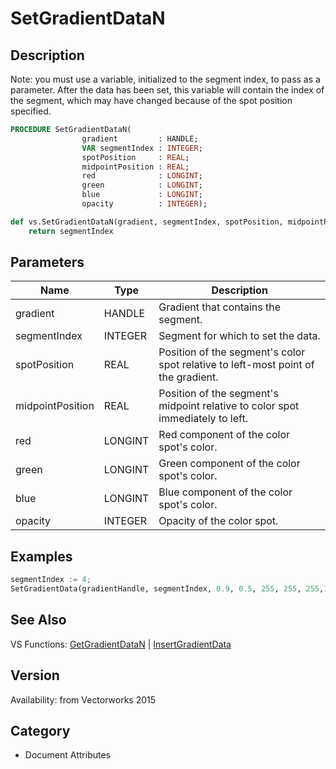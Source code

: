 # SetGradientDataN

## Description
Note: you must use a variable, initialized to the segment index, to pass as a parameter. After the data has been set, this variable will contain the index of the segment, which may have changed because of the spot position specified.

```pascal
PROCEDURE SetGradientDataN(
				gradient         : HANDLE;
				VAR segmentIndex : INTEGER;
				spotPosition     : REAL;
				midpointPosition : REAL;
				red              : LONGINT;
				green            : LONGINT;
				blue             : LONGINT;
				opacity          : INTEGER);
```

```python
def vs.SetGradientDataN(gradient, segmentIndex, spotPosition, midpointPosition, red, green, blue, opacity):
    return segmentIndex
```

## Parameters
|Name|Type|Description|
|---|---|---|
|gradient|HANDLE|Gradient that contains the segment.|
|segmentIndex|INTEGER|Segment for which to set the data.|
|spotPosition|REAL|Position of the segment's color spot relative to left-most point of the gradient.|
|midpointPosition|REAL|Position of the segment's midpoint relative to color spot immediately to left.|
|red|LONGINT|Red component of the color spot's color.|
|green|LONGINT|Green component of the color spot's color.|
|blue|LONGINT|Blue component of the color spot's color.|
|opacity|INTEGER|Opacity of the color spot.|

## Examples
```python
segmentIndex := 4;
SetGradientData(gradientHandle, segmentIndex, 0.9, 0.5, 255, 255, 255,100);
```

## See Also
VS Functions:
[GetGradientDataN](GetGradientDataN.md) 
| [InsertGradientData](InsertGradientData.md)

## Version
Availability: from Vectorworks 2015

## Category
* Document Attributes

